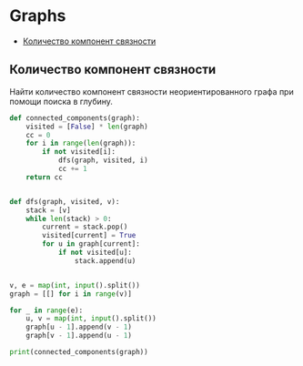 # Graphs

+ [Количество компонент связности](#количество-компонент-связности)

## Количество компонент связности

Найти количество компонент связности неориентированного графа при помощи поиска в глубину.


```python
def connected_components(graph):
    visited = [False] * len(graph)
    cc = 0
    for i in range(len(graph)):
        if not visited[i]:
            dfs(graph, visited, i)
            cc += 1
    return cc


def dfs(graph, visited, v):
    stack = [v]
    while len(stack) > 0:
        current = stack.pop()
        visited[current] = True
        for u in graph[current]:
            if not visited[u]:
                stack.append(u)


v, e = map(int, input().split())
graph = [[] for i in range(v)]

for _ in range(e):
    u, v = map(int, input().split())
    graph[u - 1].append(v - 1)
    graph[v - 1].append(u - 1)

print(connected_components(graph))      
```
